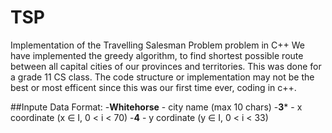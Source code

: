 # TSP
Implementation of the Travelling Salesman Problem problem in C++
We have implemented the greedy algorithm, to find shortest possible route between all capital cities of our provinces and territories.
This was done for a grade 11 CS class. The code structure or implementation may not be the best or most efficent since this was our 
first time ever, coding in c++. 


##Inpute Data Format:
-**Whitehorse** - city name (max 10 chars)
-**3*** - x coordinate (x ∈ I, 0 < i < 70)
-**4** - y cordinate (y ∈ I, 0 < i < 33)

